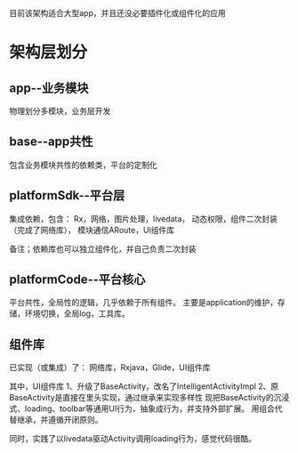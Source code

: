 
目前该架构适合大型app，并且还没必要插件化或组件化的应用

# 架构层划分

## app--业务模块
物理划分多模块，业务层开发

## base--app共性
包含业务模块共性的依赖类，平台的定制化

## platformSdk--平台层
集成依赖，包含：
Rx，网络，图片处理，livedata，
动态权限，组件二次封装（完成了网络库），
模块通信ARoute，UI组件库

备注；依赖库也可以独立组件化，并自己负责二次封装

## platformCode--平台核心
平台共性，全局性的逻辑，几乎依赖于所有组件。
主要是application的维护，存储，环境切换，全局log，工具库。

## 组件库
已实现（或集成）了：
网络库，Rxjava，Glide，UI组件库

其中，UI组件库
1、升级了BaseActivity，改名了IntelligentActivityImpl
2、原BaseActivity是直接在里头实现，通过继承来实现多样性
现把BaseActivity的沉浸式、loading、toolbar等通用UI行为，抽象成行为，并支持外部扩展。
用组合代替继承，并遵循开闭原则。

同时，实践了以livedata驱动Activity调用loading行为，感觉代码很酷。
